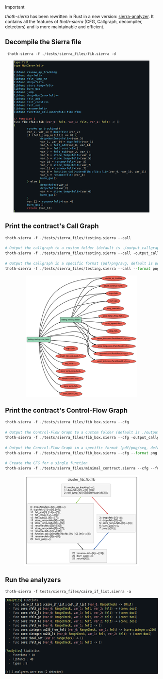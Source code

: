 > [!IMPORTANT]
> *thoth-sierra* has been rewritten in Rust in a new version: [sierra-analyzer](https://github.com/FuzzingLabs/thoth/tree/master/sierra-analyzer). It contains all the features of *thoth-sierra* (CFG, Callgraph, decompiler, detectors) and is more maintainable and efficient. 

## Decompile the Sierra file

```python
 thoth-sierra -f ./tests/sierra_files/fib.sierra -d
```

<p align="center">
    <img src="/doc/images/thoth-sierra/thoth_sierra_decompiler.png" height="500"/>
</p>

## Print the contract's Call Graph 

```python
thoth-sierra -f ./tests/sierra_files/testing.sierra --call

# Output the callgraph to a custom folder (default is ./output_callgraph)
thoth-sierra -f ./tests/sierra_files/testing.sierra --call -output_callgraph_folder ./test 

# Output the callgraph in a specific format (pdf/png/svg, default is pdf)
thoth-sierra -f ./tests/sierra_files/testing.sierra --call --format png
```

<p align="center">
	<img src="/doc/images/thoth-sierra/thoth_sierra_callgraph.png" height="400"/>
</p>

## Print the contract's Control-Flow Graph

```python
thoth-sierra -f ./tests/sierra_files/fib_box.sierra --cfg

# Output the Control-Flow Graph to a custom folder (default is ./output_callgraph)
thoth-sierra -f ./tests/sierra_files/fib_box.sierra --cfg -output_callgraph_folder ./test 

# Output the Control-Flow Graph in a specific format (pdf/png/svg, default is pdf)
thoth-sierra -f ./tests/sierra_files/fib_box.sierra --cfg --format png

# Create the CFG for a single function
thoth-sierra -f ./tests/sierra_files/minimal_contract.sierra --cfg --function minimal_contract::minimal_contract::MinimalContract::__external::empty
```

<p align="center">
	<img src="/doc/images/thoth-sierra/thoth_sierra_cfg.png" height="300"/>
</p>

## Run the analyzers

```
thoth-sierra -f tests/sierra_files/cairo_if_list.sierra -a
```
<p align="center">
	<img src="/doc/images/thoth-sierra/thoth_sierra_analyzers.png" height="250"/>
</p>

